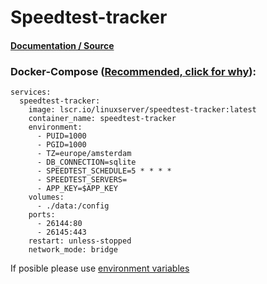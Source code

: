 # **Speedtest-tracker**

#### [Documentation / Source](https://docs.linuxserver.io/images/docker-speedtest-tracker)

### Docker-Compose ([Recommended, click for why](https://docs.docker.com/compose/intro/features-uses/)):

```
services:
  speedtest-tracker:
    image: lscr.io/linuxserver/speedtest-tracker:latest
    container_name: speedtest-tracker
    environment:
      - PUID=1000
      - PGID=1000
      - TZ=europe/amsterdam
      - DB_CONNECTION=sqlite
      - SPEEDTEST_SCHEDULE=5 * * * *
      - SPEEDTEST_SERVERS=
      - APP_KEY=$APP_KEY
    volumes:
      - ./data:/config
    ports:
      - 26144:80
      - 26145:443
    restart: unless-stopped
    network_mode: bridge
```

If posible please use [environment variables](https://docs.docker.com/compose/environment-variables/set-environment-variables/)